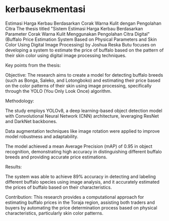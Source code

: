 # kerbausekmentasi
Estimasi Harga Kerbau Berdasarkan Corak Warna Kulit dengan Pengolahan Citra
The thesis titled "Sistem Estimasi Harga Kerbau Berdasarkan Parameter Corak Warna Kulit Menggunakan Pengolahan Citra Digital" (Buffalo Price Estimation System Based on Physical Parameters and Skin Color Using Digital Image Processing) by Joshua Reska Butu focuses on developing a system to estimate the price of buffalo based on the pattern of their skin color using digital image processing techniques.

Key points from the thesis:

Objective: The research aims to create a model for detecting buffalo breeds (such as Bonga, Saleko, and Lotongboko) and estimating their price based on the color patterns of their skin using image processing, specifically through the YOLO (You Only Look Once) algorithm.

Methodology:

The study employs YOLOv8, a deep learning-based object detection model with Convolutional Neural Network (CNN) architecture, leveraging ResNet and DarkNet backbones.

Data augmentation techniques like image rotation were applied to improve model robustness and adaptability.

The model achieved a mean Average Precision (mAP) of 0.95 in object recognition, demonstrating high accuracy in distinguishing different buffalo breeds and providing accurate price estimations.

Results:

The system was able to achieve 89% accuracy in detecting and labeling different buffalo species using image analysis, and it accurately estimated the prices of buffalo based on their characteristics.

Contribution: This research provides a computational approach for estimating buffalo prices in the Toraja region, assisting both traders and buyers by automating the price determination process based on physical characteristics, particularly skin color patterns.
